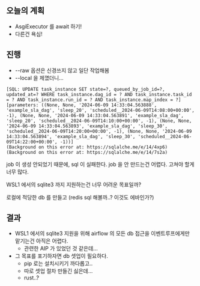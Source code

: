 ## 오늘의 계획

- AsgiExecutor 를 await 하기!
- 다른건 욕심!

## 진행

- --raw 옵션은 신경쓰지 않고 일단 작업해봄
- --local 을 제꼈더니...

```
[SQL: UPDATE task_instance SET state=?, queued_by_job_id=?, updated_at=? WHERE task_instance.dag_id = ? AND task_instance.task_id = ? AND task_instance.run_id = ? AND task_instance.map_index = ?]
[parameters: ((None, None, '2024-06-09 14:33:04.563888', 'example_sla_dag', 'sleep_20', 'scheduled__2024-06-09T14:08:00+00:00', -1), (None, None, '2024-06-09 14:33:04.563891', 'example_sla_dag', 'sleep_20', 'scheduled__2024-06-09T14:10:00+00:00', -1), (None, None, '2024-06-09 14:33:04.563893', 'example_sla_dag', 'sleep_30', 'scheduled__2024-06-09T14:20:00+00:00', -1), (None, None, '2024-06-09 14:33:04.563894', 'example_sla_dag', 'sleep_30', 'scheduled__2024-06-09T14:22:00+00:00', -1))]
(Background on this error at: https://sqlalche.me/e/14/4xp6) (Background on this error at: https://sqlalche.me/e/14/7s2a)
```

job 이 생성 안되었기 때문에, sql 이 실패한다.
job 을 안 만드는건 어렵다. 고쳐야 할게 너무 많다.

WSL1 에서의 sqlite3 까지 지원하는건 너무 어려운 목표일까?

로컬에 적당한 db 를 만들고 (redis sql 해볼까..? 이것도 에바인가?)

## 결과

- WSL1 에서의 sqlite3 지원을 위해 airflow 의 모든 db 접근을 이벤트루프에게만 맡기는건 아직은 어렵다.
    - 관련한 AIP 가 있었던 것 같은데...
- 그 목표를 포기하자면 db 셋업이 필요하다.
    - pip 로는 설치시키기 까다롭고..
    - 따로 셋업 절차 만들긴 싫은데...
    - rust..?
